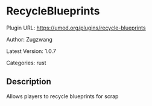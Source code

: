 # RecycleBlueprints

Plugin URL: https://umod.org/plugins/recycle-blueprints

Author: Zugzwang

Latest Version: 1.0.7

Categories: rust

## Description

Allows players to recycle blueprints for scrap

